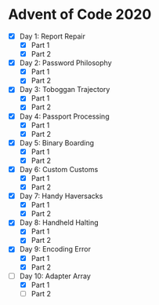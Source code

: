 # Advent of Code 2020

* [x] Day 1: Report Repair
    * [x] Part 1
    * [x] Part 2
* [x] Day 2: Password Philosophy
    * [x] Part 1
    * [x] Part 2
* [x] Day 3: Toboggan Trajectory
    * [x] Part 1
    * [x] Part 2
* [x] Day 4: Passport Processing
    * [x] Part 1
    * [x] Part 2
* [x] Day 5: Binary Boarding
    * [x] Part 1
    * [x] Part 2
* [x] Day 6: Custom Customs
    * [x] Part 1
    * [x] Part 2
* [x] Day 7: Handy Haversacks
    * [x] Part 1
    * [x] Part 2
* [x] Day 8: Handheld Halting
    * [x] Part 1
    * [x] Part 2
* [x] Day 9: Encoding Error
    * [x] Part 1
    * [x] Part 2
* [ ] Day 10: Adapter Array
    * [x] Part 1
    * [ ] Part 2